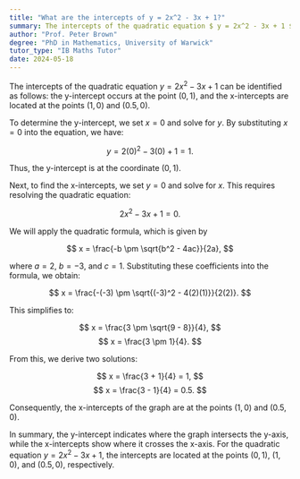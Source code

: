 ```yaml
---
title: "What are the intercepts of y = 2x^2 - 3x + 1?"
summary: The intercepts of the quadratic equation $ y = 2x^2 - 3x + 1 $ are the y-intercept at (0, 1) and x-intercepts at (1, 0) and (0.5, 0).
author: "Prof. Peter Brown"
degree: "PhD in Mathematics, University of Warwick"
tutor_type: "IB Maths Tutor"
date: 2024-05-18
---
```


The intercepts of the quadratic equation $y = 2x^2 - 3x + 1$ can be identified as follows: the y-intercept occurs at the point $(0, 1)$, and the x-intercepts are located at the points $(1, 0)$ and $(0.5, 0)$.

To determine the y-intercept, we set $x = 0$ and solve for $y$. By substituting $x = 0$ into the equation, we have:

$$
y = 2(0)^2 - 3(0) + 1 = 1.
$$

Thus, the y-intercept is at the coordinate $(0, 1)$.

Next, to find the x-intercepts, we set $y = 0$ and solve for $x$. This requires resolving the quadratic equation:

$$
2x^2 - 3x + 1 = 0.
$$

We will apply the quadratic formula, which is given by 

$$
x = \frac{-b \pm \sqrt{b^2 - 4ac}}{2a},
$$ 

where $a = 2$, $b = -3$, and $c = 1$. Substituting these coefficients into the formula, we obtain:

$$
x = \frac{-(-3) \pm \sqrt{(-3)^2 - 4(2)(1)}}{2(2)}.
$$

This simplifies to:

$$
x = \frac{3 \pm \sqrt{9 - 8}}{4},
$$
$$
x = \frac{3 \pm 1}{4}.
$$

From this, we derive two solutions:

$$
x = \frac{3 + 1}{4} = 1,
$$
$$
x = \frac{3 - 1}{4} = 0.5.
$$

Consequently, the x-intercepts of the graph are at the points $(1, 0)$ and $(0.5, 0)$.

In summary, the y-intercept indicates where the graph intersects the y-axis, while the x-intercepts show where it crosses the x-axis. For the quadratic equation $y = 2x^2 - 3x + 1$, the intercepts are located at the points $(0, 1)$, $(1, 0)$, and $(0.5, 0)$, respectively.
    